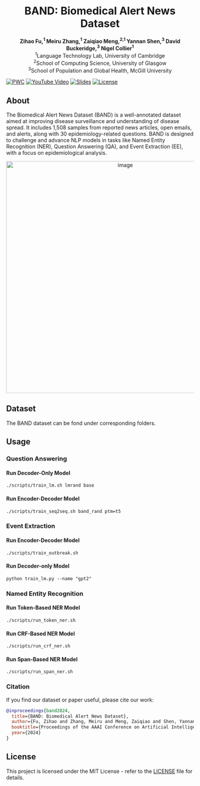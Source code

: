 # <div align="center">BAND: Biomedical Alert News Dataset</div>
<div align="center"><b>Zihao Fu,<sup>1</sup> Meiru Zhang,<sup>1</sup> Zaiqiao Meng,<sup>2,1</sup> Yannan Shen,<sup>3</sup> David Buckeridge,<sup>3</sup> Nigel Collier<sup>1</sup></b></div>

<div align="center">
<sup>1</sup>Language Technology Lab, University of Cambridge<br>
<sup>2</sup>School of Computing Science, University of Glasgow<br>
<sup>3</sup>School of Population and Global Health, McGill University
</div>


[![PWC](https://img.shields.io/badge/%F0%9F%93%8E%20arXiv-Paper-red)](https://arxiv.org/pdf/2305.14480.pdf)
[![YouTube Video](https://img.shields.io/badge/YouTube-Video-red.svg)](https://www.youtube.com/watch?v=uvlF1RgQA-Q)
[![Slides](https://img.shields.io/badge/View-Slides-green.svg)](https://github.com/fuzihaofzh/BioNER-SynGen/blob/main/AAAI24%20-%20BAND%20Dataset%20slides.pdf)
[![License](https://img.shields.io/badge/License-MIT-blue.svg)](https://opensource.org/licenses/MIT)


## About
The Biomedical Alert News Dataset (BAND) is a well-annotated dataset aimed at improving disease surveillance and understanding of disease spread. It includes 1,508 samples from reported news articles, open emails, and alerts, along with 30 epidemiology-related questions. BAND is designed to challenge and advance NLP models in tasks like Named Entity Recognition (NER), Question Answering (QA), and Event Extraction (EE), with a focus on epidemiological analysis.

<div align="center"><img width="624" alt="image" src="https://github.com/fuzihaofzh/BAND/assets/1419566/b6b9607b-6d0c-406e-afe8-b862835c8db3"></div>


## Dataset
The BAND dataset can be fond under corresponding folders.


## Usage
### Question Answering
#### Run Decoder-Only Model
```
./scripts/train_lm.sh lmrand base
```
#### Run Encoder-Decoder Model
```
./scripts/train_seq2seq.sh band_rand ptm=t5
```

### Event Extraction
#### Run Encoder-Decoder Model
```
./scripts/train_outbreak.sh
```
#### Run Decoder-only Model
```
python train_lm.py --name "gpt2"
```

### Named Entity Recognition
#### Run Token-Based NER Model
```
./scripts/run_token_ner.sh
```
#### Run CRF-Based NER Model
```
./scripts/run_crf_ner.sh
```
#### Run Span-Based NER Model
```
./scripts/run_span_ner.sh
```

### Citation
If you find our dataset or paper useful, please cite our work:
```bibtex
@inproceedings{band2024,
  title={BAND: Biomedical Alert News Dataset},
  author={Fu, Zihao and Zhang, Meiru and Meng, Zaiqiao and Shen, Yannan and Buckeridge, David and Collier, Nigel},
  booktitle={Proceedings of the AAAI Conference on Artificial Intelligence},
  year={2024}
}
```

## License
This project is licensed under the MIT License - refer to the [LICENSE](LICENSE) file for details.
